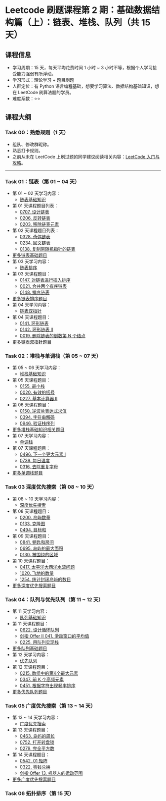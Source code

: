 # Leetcode 刷题课程第 2 期：基础数据结构篇（上）：链表、堆栈、队列（共 15 天）

## 课程信息

- 学习周期：15 天，每天平均花费时间 1 小时 ~ 3 小时不等，根据个人学习接受能力强弱有所浮动。
- 学习形式：理论学习 + 题目刷题
- 人群定位：有 Python 语言编程基础，想要学习算法、数据结构基础知识，想在 LeetCode 刷算法题的学员。
- 难度系数：⭐⭐

## 课程大纲

### Task 00：熟悉规则（1 天）

- 组队、修改群昵称。
- 熟悉打卡规则。
- 之前从未在 LeetCode 上刷过题的同学建议阅读相关内容：[LeetCode 入门与攻略](https://github.com/itcharge/LeetCode-Py/blob/main/Contents/00.Introduction/03.LeetCode-Guide.md)。

---

### Task 01：链表（第 01 ~ 04 天）

- 第 01 ~ 02 天学习内容：
  - [链表基础知识](https://github.com/itcharge/LeetCode-Py/blob/main/Contents/02.Linked-List/01.Linked-List-Basic/01.Linked-List-Basic.md)
- 第 01 天课程题目列表：
  - [0707. 设计链表](https://leetcode.cn/problems/design-linked-list/)
  - [0206. 反转链表](https://leetcode.cn/problems/reverse-linked-list/)
  - [0203. 移除链表元素](https://leetcode.cn/problems/remove-linked-list-elements/)
- 第 02 天课程题目列表：
  - [0328. 奇偶链表](https://leetcode.cn/problems/odd-even-linked-list/)
  - [0234. 回文链表](https://leetcode.cn/problems/palindrome-linked-list/)
  - [0138. 复制带随机指针的链表](https://leetcode.cn/problems/copy-list-with-random-pointer/)
- [更多链表基础题目](https://github.com/itcharge/LeetCode-Py/blob/main/Contents/02.Linked-List/01.Linked-List-Basic/10.Linked-List-Basic-List.md)
- 第 03 天学习内容：
  - [链表排序](https://github.com/itcharge/LeetCode-Py/blob/main/Contents/02.Linked-List/02.Linked-List-Sort/01.Linked-List-Sort.md)
- 第 03 天课程题目：
  - [0147. 对链表进行插入排序](https://leetcode.cn/problems/insertion-sort-list/)
  - [0021. 合并两个有序链表](https://leetcode.cn/problems/merge-two-sorted-lists/)
  - [0148. 排序链表](https://leetcode.cn/problems/sort-list/)
- [更多链表排序题目](https://github.com/itcharge/LeetCode-Py/blob/main/Contents/02.Linked-List/02.Linked-List-Sort/10.Linked-List-Sort-List.md)
- 第 04 天学习内容：
  - [链表双指针](https://github.com/itcharge/LeetCode-Py/blob/main/Contents/02.Linked-List/03.Linked-List-Two-Pointers/01.Linked-List-Two-Pointers.md)
- 第 04 天课程题目：
  - [0141. 环形链表](https://leetcode.cn/problems/linked-list-cycle/)
  - [0142. 环形链表 II](https://leetcode.cn/problems/linked-list-cycle-ii/)
  - [0019. 删除链表的倒数第 N 个结点](https://leetcode.cn/problems/remove-nth-node-from-end-of-list/)
- [更多链表双指针题目](https://github.com/itcharge/LeetCode-Py/blob/main/Contents/02.Linked-List/03.Linked-List-Two-Pointers/10.Linked-List-Two-Pointers-List.md)

### Task 02：堆栈与单调栈（第 05 ~ 07 天）

- 第 05 ~ 06 天学习内容：
  - [堆栈基础知识](https://github.com/itcharge/LeetCode-Py/blob/main/Contents/03.Stack/01.Stack-Basic/01.Stack-Basic.md)
- 第 05 天课程题目：
  - [0155. 最小栈](https://leetcode.cn/problems/min-stack/)
  - [0020. 有效的括号](https://leetcode.cn/problems/valid-parentheses/)
  - [0227. 基本计算器 II](https://leetcode.cn/problems/basic-calculator-ii/)
- 第 06 天课程题目：
  - [0150. 逆波兰表达式求值](https://leetcode.cn/problems/evaluate-reverse-polish-notation/)
  - [0394. 字符串解码](https://leetcode.cn/problems/decode-string/)
  - [0946. 验证栈序列](https://leetcode.cn/problems/validate-stack-sequences/)
- [更多堆栈基础知识相关题目](https://github.com/itcharge/LeetCode-Py/blob/main/Contents/03.Stack/01.Stack-Basic/10.Stack-Basic-List.md)
- 第 07 天学习内容：
  - [单调栈](https://github.com/itcharge/LeetCode-Py/blob/main/Contents/03.Stack/03.Monotone-Stack/01.Monotone-Stack.md)
- 第 07 天课程题目：
  - [0496. 下一个更大元素 I](https://leetcode.cn/problems/next-greater-element-i/)
  - [0739. 每日温度](https://leetcode.cn/problems/daily-temperatures/)
  - [0316. 去除重复字母](https://leetcode.cn/problems/remove-duplicate-letters/)
- [更多单调栈题目](https://github.com/itcharge/LeetCode-Py/blob/main/Contents/03.Stack/03.Monotone-Stack/10.Monotone-Stack-List.md)

### Task 03 深度优先搜索（第 08 ~ 10 天）

- 第 08 ~ 10 天学习内容：
  - [深度优先搜索](https://github.com/itcharge/LeetCode-Py/blob/main/Contents/08.Graph/02.Graph-Traversal/01.Graph-DFS.md)
- 第 08 天课程题目：
  - [0200. 岛屿数量](https://leetcode.cn/problems/number-of-islands/)
  - [0133. 克隆图](https://leetcode.cn/problems/clone-graph/)
  - [0494. 目标和](https://leetcode.cn/problems/target-sum/)
- 第 09 天课程题目：
  - [0841. 钥匙和房间](https://leetcode.cn/problems/keys-and-rooms/)
  - [0695. 岛屿的最大面积](https://leetcode.cn/problems/max-area-of-island/)
  - [0130. 被围绕的区域](https://leetcode.cn/problems/surrounded-regions/)
- 第 10 天课程题目：
  - [0417. 太平洋大西洋水流问题](https://leetcode.cn/problems/pacific-atlantic-water-flow/)
  - [1020. 飞地的数量](https://leetcode.cn/problems/number-of-enclaves/)
  - [1254. 统计封闭岛屿的数目](https://leetcode.cn/problems/number-of-closed-islands/)
- [更多深度优先搜索题目](https://github.com/itcharge/LeetCode-Py/blob/main/Contents/08.Graph/02.Graph-Traversal/02.Graph-DFS-List.md)

### Task 04：队列与优先队列（第 11 ~ 12 天）

- 第 11 天学习内容：
  - [队列基础知识](https://github.com/itcharge/LeetCode-Py/blob/main/Contents/04.Queue/01.Queue-Basic/01.Queue-Basic.md)
- 第 11 天课程题目：
  - [0622. 设计循环队列](https://leetcode.cn/problems/design-circular-queue/)
  - [剑指 Offer II 041. 滑动窗口的平均值](https://leetcode.cn/problems/qIsx9U/)
  - [0225. 用队列实现栈](https://leetcode.cn/problems/implement-stack-using-queues/)
- [更多队列基础题目](https://github.com/itcharge/LeetCode-Py/blob/main/Contents/04.Queue/01.Queue-Basic/10.Queue-Basic-List.md)
- 第 12 天学习内容：
  - [优先队列](https://github.com/itcharge/LeetCode-Py/blob/main/Contents/04.Queue/03.Priority-Queue/01.Priority-Queue.md)
- 第 12 天课程题目：
  - [0215. 数组中的第K个最大元素](https://leetcode.cn/problems/kth-largest-element-in-an-array/)
  - [0347. 前 K 个高频元素](https://leetcode.cn/problems/top-k-frequent-elements/)
  - [0451. 根据字符出现频率排序](https://leetcode.cn/problems/sort-characters-by-frequency/)
- [更多优先队列题目](https://github.com/itcharge/LeetCode-Py/blob/main/Contents/04.Queue/03.Priority-Queue/10.Priority-Queue-List.md)

### Task 05 广度优先搜索（第 13 ~ 14 天）

- 第 13 ~ 14 天学习内容：
  - [广度优先搜索](https://github.com/itcharge/LeetCode-Py/blob/main/Contents/08.Graph/02.Graph-Traversal/03.Graph-BFS.md)
- 第 13 天课程题目：
  - [0463. 岛屿的周长](https://leetcode.cn/problems/island-perimeter/)
  - [0752. 打开转盘锁](https://leetcode.cn/problems/open-the-lock/)
  - [0279. 完全平方数](https://leetcode.cn/problems/perfect-squares/)
- 第 14 天课程题目：
  - [0542. 01 矩阵](https://leetcode.cn/problems/01-matrix/)
  - [0322. 零钱兑换](https://leetcode.cn/problems/coin-change/)
  - [剑指 Offer 13. 机器人的运动范围](https://leetcode.cn/problems/ji-qi-ren-de-yun-dong-fan-wei-lcof/)
- [更多广度优先搜索题目](https://github.com/itcharge/LeetCode-Py/blob/main/Contents/08.Graph/02.Graph-Traversal/04.Graph-BFS-List.md)

### Task 06 拓扑排序（第 15 天）


